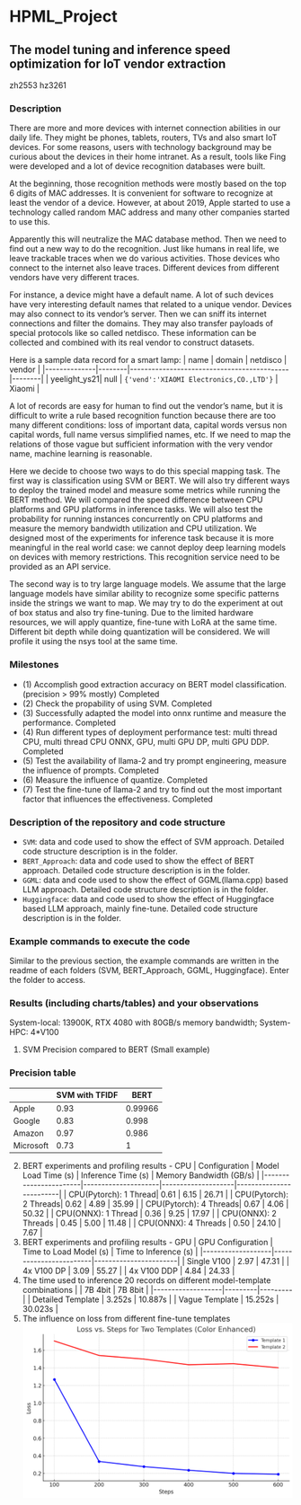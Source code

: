# HPML_Project
## The model tuning and inference speed optimization for IoT vendor extraction
zh2553
hz3261

### Description
There are more and more devices with internet connection abilities in our daily life. They might be phones, tablets, routers, TVs and also smart IoT devices. For some reasons, users with technology background may be curious about the devices in their home intranet. As a result, tools like Fing were developed and a lot of device recognition databases were built.

At the beginning, those recognition methods were mostly based on the top 6 digits of MAC addresses. It is convenient for software to recognize at least the vendor of a device. However, at about 2019, Apple started to use a technology called random MAC address and many other companies started to use this.

Apparently this will neutralize the MAC database method. Then we need to find out a new way to do the recognition. Just like humans in real life, we leave trackable traces when we do various activities. Those devices who connect to the internet also leave traces.
Different devices from different vendors have very different traces.

For instance, a device might have a default name. A lot of such devices have very interesting default names that related to a unique vendor. Devices may also connect to its vendor’s server. Then we can sniff its internet connections and filter the domains. They may also transfer payloads of special protocols like so called netdisco. These information can be collected and combined with its real vendor to construct datasets.

Here is a sample data record for a smart lamp:
| name         | domain | netdisco                                   | vendor |
|--------------|--------|--------------------------------------------|--------|
| yeelight_ys21| null   | `{'vend':'XIAOMI Electronics,CO.,LTD'}`    | Xiaomi |

A lot of records are easy for human to find out the vendor’s name, but it is difficult to write a rule based recognition function because there are too many different conditions: loss of important data, capital words versus non capital words, full name versus simplified names, etc. If we need to map the relations of those vague but sufficient information with the very vendor name, machine learning is reasonable.

Here we decide to choose two ways to do this special mapping task. The first way is classification using SVM or BERT. We will also try different ways to deploy the trained model and measure some metrics while running the BERT method. We will compared the speed difference between CPU platforms and GPU platforms in inference tasks. We will also test the probability for running instances concurrently on CPU platforms and measure the memory bandwidth utilization and CPU utilization. We designed most of the experiments for inference task because it is more meaningful in the real world case: we cannot deploy deep learning models on devices with memory restrictions. This recognition service need to be provided as an API service.

The second way is to try large language models. We assume that the large language models have similar ability to recognize some specific patterns inside the strings we want to map. We may try to do the experiment at out of box status and also try fine-tuning. Due to the limited hardware resources, we will apply quantize, fine-tune with LoRA at the same time. Different bit depth while doing quantization will be considered. We will profile it using the nsys tool at the same time.

### Milestones
- (1) Accomplish good extraction accuracy on BERT model classification. (precision > 99% mostly) Completed
- (2) Check the propability of using SVM. Completed
- (3) Successfully adapted the model into onnx runtime and measure the performance. Completed
- (4) Run different types of deployment performance test: multi thread CPU, multi thread CPU ONNX, GPU, multi GPU DP, multi GPU DDP. Completed
- (5) Test the availability of llama-2 and try prompt engineering, measure the influence of prompts. Completed
- (6) Measure the influence of quantize. Completed
- (7) Test the fine-tune of llama-2 and try to find out the most important factor that influences the effectiveness. Completed

### Description of the repository and code structure
- `SVM`: data and code used to show the effect of SVM approach. Detailed code structure description is in the folder.
- `BERT_Approach`: data and code used to show the effect of BERT approach. Detailed code structure description is in the folder.
- `GGML`: data and code used to show the effect of GGML(llama.cpp) based LLM approach. Detailed code structure description is in the folder.
- `Huggingface`: data and code used to show the effect of Huggingface based LLM approach, mainly fine-tune. Detailed code structure description is in the folder.

### Example commands to execute the code
Similar to the previous section, the example commands are written in the readme of each folders (SVM, BERT_Approach, GGML, Huggingface). Enter the folder to access.

### Results (including charts/tables) and your observations
System-local: 13900K, RTX 4080 with 80GB/s memory bandwidth; System-HPC: 4*V100
1. SVM Precision compared to BERT (Small example)
### Precision table
|          | SVM with TFIDF | BERT   |
|----------|----------------|--------|
| Apple    | 0.93           | 0.99966|
| Google   | 0.83           | 0.998  |
| Amazon   | 0.97           | 0.986  |
| Microsoft| 0.73           | 1      |
2. BERT experiments and profiling results - CPU
| Configuration         | Model Load Time (s) | Inference Time (s) | Memory Bandwidth (GB/s) |
|-----------------------|---------------------|--------------------|-------------------------|
| CPU(Pytorch): 1 Thread| 0.61                | 6.15               | 26.71                   |
| CPU(Pytorch): 2 Threads| 0.62               | 4.89               | 35.99                   |
| CPU(Pytorch): 4 Threads| 0.67               | 4.06               | 50.32                   |
| CPU(ONNX): 1 Thread   | 0.36                | 9.25               | 17.97                   |
| CPU(ONNX): 2 Threads  | 0.45                | 5.00               | 11.48                   |
| CPU(ONNX): 4 Threads  | 0.50                | 24.10              | 7.67                    |
3. BERT experiments and profiling results - GPU
| GPU Configuration | Time to Load Model (s) | Time to Inference (s) |
|-------------------|------------------------|-----------------------|
| Single V100       | 2.97                   | 47.31                 |
| 4x V100 DP        | 3.09                   | 55.27                 |
| 4x V100 DDP       | 4.84                   | 24.33                 |
4. The time used to inference 20 records on different model-template combinations
|                   | 7B 4bit | 7B 8bit |
|-------------------|---------|---------|
| Detailed Template | 3.252s  | 10.887s |
| Vague Template    | 15.252s | 30.023s |
5. The influence on loss from different fine-tune templates
![llm-fine-tune-loss](./llm-fine-tune-loss.png)

